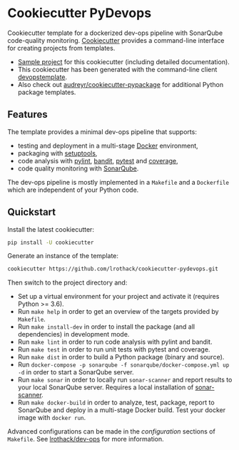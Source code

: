 # Cookiecutter PyDevops

Cookiecutter template for a dockerized dev-ops pipeline with SonarQube code-quality monitoring.
[Cookiecutter](https://github.com/audreyr/cookiecutter) provides a command-line interface for creating projects from templates.

- [Sample project](https://github.com/lrothack/dev-ops) for this cookiecutter (including
	detailed documentation).
- This cookiecutter has been generated with the command-line client [devopstemplate](https://github.com/lrothack/dev-ops-admin).
- Also check out [audreyr/cookiecutter-pypackage](https://github.com/audreyr/cookiecutter-pypackage) for additional Python package templates.

## Features

The template provides a minimal dev-ops pipeline that supports:

- testing and deployment in a multi-stage [Docker](https://www.docker.com) environment,
- packaging with [setuptools](https://setuptools.readthedocs.io/en/latest/),
- code analysis with [pylint](https://www.pylint.org/), [bandit](https://bandit.readthedocs.io/en/latest/), [pytest](https://docs.pytest.org/en/stable/) and [coverage](https://coverage.readthedocs.io/en/latest/),
- code quality monitoring with [SonarQube](https://www.sonarqube.org).

The dev-ops pipeline is mostly implemented in a `Makefile` and a `Dockerfile` which are
independent of your Python code.

## Quickstart

Install the latest cookiecutter:

```bash
pip install -U cookiecutter
```

Generate an instance of the template:

```bash
cookiecutter https://github.com/lrothack/cookiecutter-pydevops.git
```

Then switch to the project directory and:

- Set up a virtual environment for your project and activate it (requires Python >= 3.6).
- Run `make help` in order to get an overview of the targets provided by `Makefile`.
- Run `make install-dev` in order to install the package (and all dependencies) in development
	mode.
- Run `make lint` in order to run code analysis with pylint and bandit.
- Run `make test` in order to run unit tests with pytest and coverage.
- Run `make dist` in order to build a Python package (binary and source).
- Run `docker-compose -p sonarqube -f sonarqube/docker-compose.yml up -d` in order to start a SonarQube server.
- Run `make sonar` in order to locally run `sonar-scanner` and report results to your local
	SonarQube server. Requires a local installation of [sonar-scanner](https://docs.sonarqube.org/latest/analysis/scan/sonarscanner/).
- Run `make docker-build` in order to analyze, test, package, report to SonarQube and deploy in a multi-stage Docker
	build. Test your docker image with `docker run`.

Advanced configurations can be made in the *configuration* sections of `Makefile`. See [lrothack/dev-ops](https://github.com/lrothack/dev-ops) for more information.
